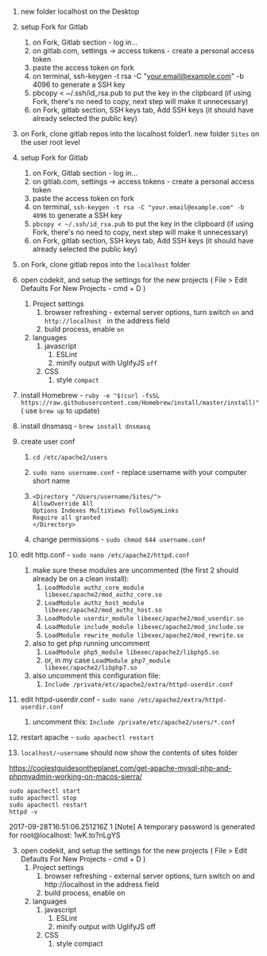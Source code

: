 1. new folder localhost on the Desktop

1. setup Fork for Gitlab
   1. on Fork, Gitlab section - log in...
   2. on gitlab.com, settings -> access tokens - create a personal access token
   3. paste the access token on fork
   4. on terminal, ssh-keygen -t rsa -C "your.email@example.com" -b 4096 to generate a SSH key
   5. pbcopy < ~/.ssh/id_rsa.pub to put the key in the clipboard (if using Fork, there's no need to copy, next step will make it unnecessary)
   6. on Fork, gitlab section, SSH keys tab, Add SSH keys (it should have already selected the public key)
2. on Fork, clone gitlab repos into the localhost folder1. new folder ``Sites`` on the user root level


1. setup Fork for Gitlab

   1. on Fork, Gitlab section - log in...
   2. on gitlab.com, settings -> access tokens - create a personal access token
   3. paste the access token on fork
   4. on terminal, ``ssh-keygen -t rsa -C "your.email@example.com" -b 4096`` to generate a SSH key
   5. ``pbcopy < ~/.ssh/id_rsa.pub`` to put the key in the clipboard (if using Fork, there's no need to copy, next step will make it unnecessary)
   6. on Fork, gitlab section, SSH keys tab, Add SSH keys (it should have already selected the public key)

2. on Fork, clone gitlab repos into the ``localhost`` folder

3. open codekit, and setup the settings for the new projects ( File > Edit Defaults For New Projects - cmd + D )

   1. Project settings
      1. browser refreshing - external server options, turn switch ``on`` and ``http://localhost `` in the address field
      2. build process, enable ``on``
   2. languages
      1. javascript
         1. ESLint
         2. minify output with UglifyJS ``off``
      2. CSS
         1. style ``compact``

4. install Homebrew - ``ruby -e "$(curl -fsSL https://raw.githubusercontent.com/Homebrew/install/master/install)"`` ( use ``brew up`` to update)

5. install dnsmasq - ``brew install dnsmasq``

6. create user conf

   1. ``cd /etc/apache2/users``

   2. ``sudo nano username.conf`` - replace username with your computer short name 

   3. ```
      <Directory "/Users/username/Sites/">
      AllowOverride All
      Options Indexes MultiViews FollowSymLinks
      Require all granted
      </Directory>
      ```

   4. change permissions - ``sudo chmod 644 username.conf``

7. edit http.conf - ``sudo nano /etc/apache2/httpd.conf``

   1. make sure these modules are uncommented (the first 2 should already be on a clean install):
      1. ``LoadModule authz_core_module libexec/apache2/mod_authz_core.so``
      2. ``LoadModule authz_host_module libexec/apache2/mod_authz_host.so``
      3. ``LoadModule userdir_module libexec/apache2/mod_userdir.so``
      4. ``LoadModule include_module libexec/apache2/mod_include.so``
      5. ``LoadModule rewrite_module libexec/apache2/mod_rewrite.so``
   2. also to get php running uncomment
      1. ``LoadModule php5_module libexec/apache2/libphp5.so``
      2. or, in my case ``LoadModule php7_module libexec/apache2/libphp7.so``
   3. also uncomment this configuration file:
      1. ``Include /private/etc/apache2/extra/httpd-userdir.conf``

8. edit httpd-userdir.conf - ``sudo nano /etc/apache2/extra/httpd-userdir.conf``

   1. uncomment this: ``Include /private/etc/apache2/users/*.conf``

9. restart apache - ``sudo apachectl restart``

10. ``localhost/~username`` should now show the contents of sites folder





https://coolestguidesontheplanet.com/get-apache-mysql-php-and-phpmyadmin-working-on-macos-sierra/







```
sudo apachectl start
sudo apachectl stop
sudo apachectl restart
httpd -v
```







2017-09-28T16:51:06.251216Z 1 [Note] A temporary password is generated for root@localhost: 1wK.to?nLgYS


3. open codekit, and setup the settings for the new projects ( File > Edit Defaults For New Projects - cmd + D )
   1. Project settings
      1. browser refreshing - external server options, turn switch on and http://localhost in the address field
      2. build process, enable on
   2. languages
      1. javascript
         1. ESLint
         2. minify output with UglifyJS off
      2. CSS
         1. style compact




